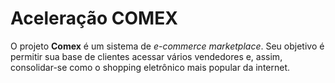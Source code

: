 # Aceleração COMEX

O projeto **Comex** é um sistema de _e-commerce marketplace_. Seu objetivo é permitir sua base de clientes acessar vários vendedores e, assim, consolidar-se como o shopping eletrônico mais popular da internet.